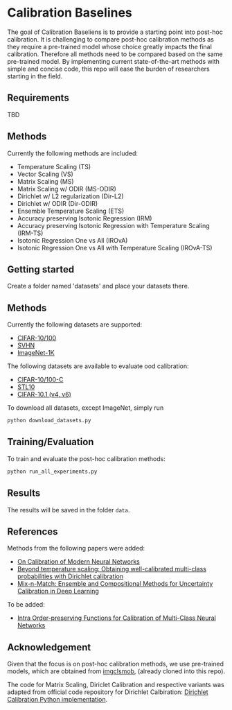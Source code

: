 # Calibration Baselines

The goal of Calibration Baseliens is to provide a starting point into post-hoc calibration. It is challenging to compare post-hoc calibration methods as they require a pre-trained model whose choice greatly impacts the final calibration. Therefore all methods need to be compared based on the same pre-trained model. By implementing current state-of-the-art methods with simple and concise code, this repo will ease the burden of researchers starting in the field.

## Requirements

TBD

## Methods

Currently the following methods are included:
 - Temperature Scaling (TS)
 - Vector Scaling (VS)
 - Matrix Scaling (MS)
 - Matrix Scaling w/ ODIR (MS-ODIR)
 - Dirichlet w/ L2 regularization (Dir-L2)
 - Dirichlet w/ ODIR (Dir-ODIR)
 - Ensemble Temperature Scaling (ETS)
 - Accuracy preserving Isotonic Regression (IRM)
 - Accuracy preserving Isotonic Regression with Temperature Scaling (IRM-TS)
 - Isotonic Regression One vs All (IROvA)
 - Isotonic Regression One vs All with Temperature Scaling (IROvA-TS)

## Getting started

Create a folder named 'datasets' and place your datasets there.

## Methods

Currently the following datasets are supported:
 - [CIFAR-10/100](https://www.cs.toronto.edu/~kriz/cifar.html)
 - [SVHN](http://ufldl.stanford.edu/housenumbers)
 - [ImageNet-1K](http://www.image-net.org)

The following datasets are available to evaluate ood calibration:
 -  [CIFAR-10/100-C](https://github.com/hendrycks/robustness)
 -  [STL10](https://cs.stanford.edu/~acoates/stl10/)
 -  [CIFAR-10.1 (v4, v6)](https://github.com/modestyachts/CIFAR-10.1)

To download all datasets, except ImageNet, simply run
```bash
python download_datasets.py
```


## Training/Evaluation

To train and evaluate the post-hoc calibration methods:

```bash
python run_all_experiments.py
```

## Results

The results will be saved in the folder `data`. 

## References

Methods from the following papers were added:
 - [On Calibration of Modern Neural Networks](https://arxiv.org/abs/1706.04599)
 - [Beyond temperature scaling: Obtaining well-calibrated multi-class probabilities with Dirichlet calibration](https://arxiv.org/abs/1910.12656)
 - [Mix-n-Match: Ensemble and Compositional Methods for Uncertainty Calibration in Deep Learning](https://arxiv.org/abs/2003.07329)

To be added:
 - [Intra Order-preserving Functions for Calibration of Multi-Class Neural Networks](https://arxiv.org/abs/2003.06820)

## Acknowledgement

Given that the focus is on post-hoc calibration methods, we use pre-trained models, which are obtained from [imgclsmob](https://github.com/osmr/imgclsmob), (already cloned into this repo).

The code for Matrix Scaling, Diriclet Calibration and respective variants was adapted from official code repository for Dirichlet Calbiration: [Dirichlet Calibration Python implementation](https://github.com/dirichletcal/dirichlet_python).
